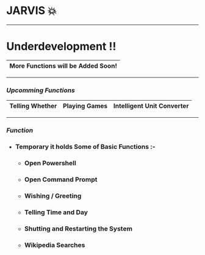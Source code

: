 # JARVIS :boom: 
- - -
# Underdevelopment !!
More Functions will be Added Soon!|
|--|

- - -
### *Upcomming Functions*

|Telling Whether |Playing Games |Intelligent Unit Converter|
|--|--|--|
- - -
### *Function*
  - ### Temporary it holds Some of Basic Functions :-
     - ### Open Powershell 
     - ### Open Command Prompt 
     - ### Wishing / Greeting
     - ### Telling Time and Day 
     - ### Shutting and Restarting the System
     - ### Wikipedia Searches 
